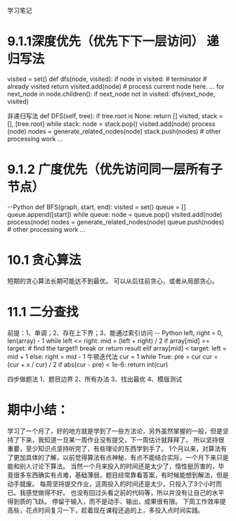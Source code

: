 学习笔记
# 9.1.1深度优先（优先下下一层访问）	递归写法
visited = set() 
def dfs(node, visited):
    if node in visited: # terminator
    	# already visited 
    	return 
	visited.add(node) 
	# process current node here. 
	...
	for next_node in node.children(): 
		if next_node not in visited: 
			dfs(next_node, visited)
		
非递归写法
def DFS(self, tree): 
	if tree.root is None: 
		return [] 
	visited, stack = [], [tree.root]
	while stack: 
		node = stack.pop() 
		visited.add(node)
		process (node) 
		nodes = generate_related_nodes(node) 
		stack.push(nodes) 
	# other processing work 
	...
# 9.1.2 广度优先（优先访问同一层所有子节点）
--Python
def BFS(graph, start, end):
    visited = set()
	queue = [] 
	queue.append([start]) 
	while queue: 
		node = queue.pop() 
		visited.add(node)
		process(node) 
		nodes = generate_related_nodes(node) 
		queue.push(nodes)
	# other processing work 
	...	
# 10.1 贪心算法
短期的贪心算法长期可能达不到最优。
可以从后往前贪心，或者从局部贪心。
# 11.1 二分查找
前提：1、单调；2、存在上下界；3、能通过索引访问
-- Python
left, right = 0, len(array) - 1 
while left <= right: 
	  mid = (left + right) / 2 
	  if array[mid] == target: 
		    # find the target!! 
		    break or return result 
	  elif array[mid] < target: 
		    left = mid + 1 
	  else: 
		    right = mid - 1
牛顿迭代法
    cur = 1
        while True:
            pre = cur
            cur = (cur + x / cur) / 2
            if abs(cur - pre) < 1e-6:
                return int(cur)

四步做题法
1、题目边界
2、所有办法
3、找出最优
4、模版测试

# 期中小结：
学习了一个月了，好的地方就是学到了一些方法论，另外虽然掌握的一般，但是坚持了下来，我知道一旦某一周作业没有提交，下一周估计就拜拜了。
所以坚持很重要，至少知识点坚持听完了，有些理论的东西学到手了。
1个月以来，对算法有了更加具体的了解，以前觉得算法有点神秘，有点不能结合实际，一个月下来只是能和别人讨论下算法。
当然一个月来投入的时间还是太少了，惰性挺厉害的，毕竟很多东西确实有点难，基础薄弱，题目经常靠看答案，有时候能想到解法，但是动手就废。
每周坚持提交作业，这周投入的时间还是太少，只投入了3个小时而已。我感觉做得不好。
也没有回过头看之前的代码等，所以并没有让自己的水平得到质的飞跃。
停留于输入，而不是动手、输出，成果很有限。
下周工作效率提高些，花点时间复习一下，趁着现在课程还追的上，多投入点时间实践。
